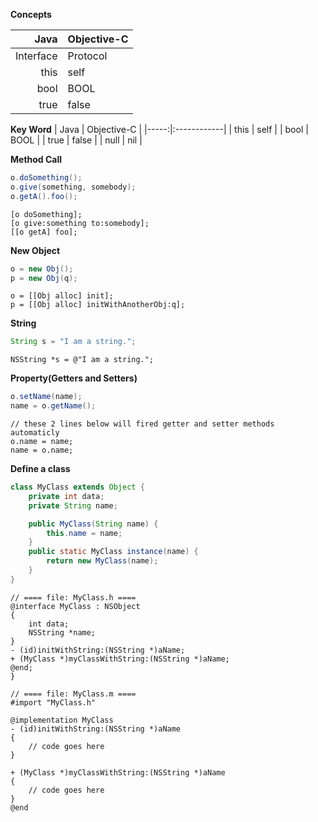 **Concepts**

| Java | Objective-C |
|-----:|:------------|
| Interface | Protocol |
| this | self |
| bool | BOOL |
| true | false |

**Key Word**
| Java | Objective-C |
|-----:|:------------|
| this | self |
| bool | BOOL |
| true | false |
| null | nil |

**Method Call**

```java
o.doSomething();
o.give(something, somebody);
o.getA().foo();
```

```objc
[o doSomething];
[o give:something to:somebody];
[[o getA] foo];
```

**New Object**

```java
o = new Obj();
p = new Obj(q);
```

```objc
o = [[Obj alloc] init];
p = [[Obj alloc] initWithAnotherObj:q];
```

**String**

```java
String s = "I am a string.";
```

```objc
NSString *s = @"I am a string.";
```

**Property(Getters and Setters)**

```java
o.setName(name);
name = o.getName();
```

```objc
// these 2 lines below will fired getter and setter methods automaticly
o.name = name;
name = o.name;
```

**Define a class**

```java
class MyClass extends Object {
	private int data;
	private String name;

	public MyClass(String name) {
		this.name = name;
	}
	public static MyClass instance(name) {
		return new MyClass(name);
	}
}
```

```objc
// ==== file: MyClass.h ====
@interface MyClass : NSObject
{
	int data;
	NSString *name;
}
- (id)initWithString:(NSString *)aName;
+ (MyClass *)myClassWithString:(NSString *)aName;
@end;
}

// ==== file: MyClass.m ====
#import "MyClass.h"

@implementation MyClass
- (id)initWithString:(NSString *)aName
{
    // code goes here
}
 
+ (MyClass *)myClassWithString:(NSString *)aName
{
    // code goes here
}
@end
```